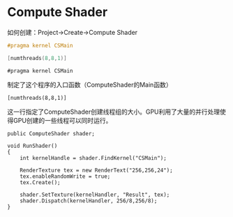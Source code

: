 # Compute Shader
如何创建：Project->Create->Compute Shader
```c
#pragma kernel CSMain

[numthreads(8,8,1)]

```

    #pragma kernel CSMain

制定了这个程序的入口函数（ComputeShader的Main函数）

    [numthreads(8,8,1)]

这一行指定了ComputeShader创建线程组的大小。GPU利用了大量的并行处理使得GPU创建的一些线程可以同时运行。

```CSharp
public ComputeShader shader;

void RunShader()
{
    int kernelHandle = shader.FindKernel("CSMain");

    RenderTexture tex = new RenderText("256,256,24");
    tex.enableRandomWrite = true;
    tex.Create();

    shader.SetTexture(kernelHandler, "Result", tex);
    shader.Dispatch(kernelHandler, 256/8,256/8);
}
```

